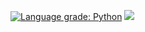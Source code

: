 [![Language grade: Python](https://img.shields.io/lgtm/grade/python/g/onurasiliskender/ocial.svg?logo=lgtm&logoWidth=18)](https://lgtm.com/projects/g/onurasiliskender/ocial/context:python)
![](https://raw.githubusercontent.com/onurasiliskender/ocial/master/images/ocial_white.png)
